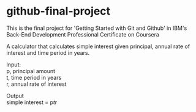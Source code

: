 # github-final-project
This is the final project for 'Getting Started with Git and Github' in IBM's Back-End Development Professional Certificate on Coursera  
  
A calculator that calculates simple interest given principal, annual rate of interest and time period in years.  
  
Input:  
   p, principal amount  
   t, time period in years  
   r, annual rate of interest  
  
Output  
   simple interest = p*t*r  
